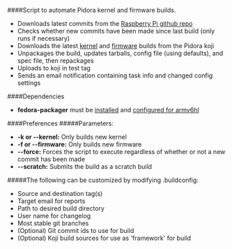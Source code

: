 ####Script to automate Pidora kernel and firmware builds.
- Downloads latest commits from the [Raspberry Pi github repo](https://github.com/raspberrypi)
- Checks whether new commits have been made since last build (only runs if necessary)
- Downloads the latest [kernel](http://japan.proximity.on.ca/koji/packageinfo?packageID=11981) and [firmware](http://japan.proximity.on.ca/koji/packageinfo?packageID=11987) builds from the Pidora koji
- Unpackages the build, updates tarballs, config file (using defaults), and spec file, then repackages
- Uploads to koji in test tag
- Sends an email notification containing task info and changed config settings

####Dependencies
- **fedora-packager** must be [installed](https://fedoraproject.org/wiki/Using_the_Koji_build_system?rd=PackageMaintainers/UsingKoji#Fedora_Account_System</u>.28FAS2.29_Setup) and [configured for armv6hl](http://blog.chris.tylers.info/index.php?/archives/272-Acessing-the-armv6hl-Koji-Buildsystem.html)

####Preferences
#####Parameters:
- **-k or --kernel:** Only builds new kernel
- **-f or --firmware:** Only builds new firmware
- **--force:** Forces the script to execute regardless of whether or not a new commit has been made
- **--scratch:** Submits the build as a scratch build

#####The following can be customized by modifying .buildconfig:
- Source and destination tag(s)
- Target email for reports
- Path to desired build directory
- User name for changelog
- Most stable git branches
- (Optional) Git commit ids to use for build
- (Optional) Koji build sources for use as 'framework' for build

